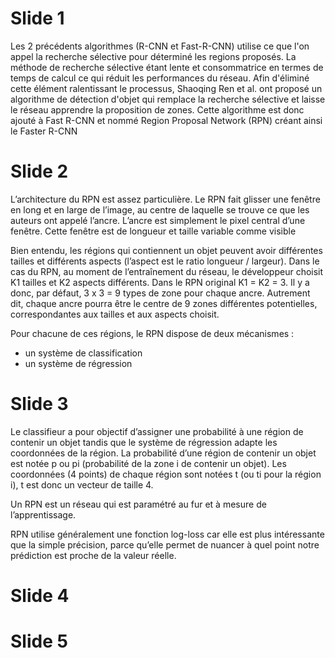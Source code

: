 # Slide 1
Les 2 précédents algorithmes (R-CNN et Fast-R-CNN) utilise ce que l'on appel la recherche sélective pour déterminé les regions proposés. La méthode de recherche sélective étant lente et consommatrice en termes de temps de calcul ce qui réduit les performances du réseau. Afin d'éliminé cette élément ralentissant le processus, Shaoqing Ren et al. ont proposé un algorithme de détection d'objet qui remplace la recherche sélective et laisse le réseau apprendre la proposition de zones.
Cette algorithme est donc ajouté à Fast R-CNN et nommé Region Proposal Network (RPN) créant ainsi le Faster R-CNN

# Slide 2

L’architecture du RPN est assez particulière. Le RPN fait glisser une fenêtre en long et en large de l’image, au centre de laquelle se trouve ce que les auteurs ont appelé l’ancre. L’ancre est simplement le pixel central d’une fenêtre.
Cette fenêtre est de longueur et taille variable comme visible

Bien entendu, les régions qui contiennent un objet peuvent avoir différentes tailles et différents aspects (l’aspect est le ratio longueur / largeur). 
Dans le cas du RPN, au moment de l’entraînement du réseau, le développeur choisit K1 tailles et K2 aspects différents. Dans le RPN original K1 = K2 = 3. 
Il y a donc, par défaut, 3 x 3 = 9 types de zone pour chaque ancre. Autrement dit, chaque ancre pourra être le centre de 9 zones différentes potentielles, correspondantes aux tailles et aux aspects choisit.

Pour chacune de ces régions, le RPN dispose de deux mécanismes :
* un système de classification
* un système de régression

# Slide 3
Le classifieur a pour objectif d’assigner une probabilité à une région de contenir un objet tandis que le système de régression adapte les coordonnées de la région. La probabilité d’une région de contenir un objet est notée p ou pi (probabilité de la zone i de contenir un objet). Les coordonnées (4 points) de chaque région sont notées t (ou ti pour la région i), t est donc un vecteur de taille 4.

Un RPN est un réseau qui est paramétré au fur et à mesure de l’apprentissage. 

RPN utilise généralement une fonction log-loss car elle est plus intéressante que la simple précision, parce qu’elle permet de nuancer à quel point notre prédiction est proche de la valeur réelle.

# Slide 4

# Slide 5